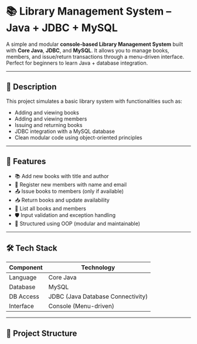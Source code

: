 # 📚 Library Management System – Java + JDBC + MySQL

A simple and modular **console-based Library Management System** built with **Core Java**, **JDBC**, and **MySQL**. It allows you to manage books, members, and issue/return transactions through a menu-driven interface. Perfect for beginners to learn Java + database integration.

---

## 📝 Description

This project simulates a basic library system with functionalities such as:
- Adding and viewing books
- Adding and viewing members
- Issuing and returning books
- JDBC integration with a MySQL database
- Clean modular code using object-oriented principles

---

## 🚀 Features

- 📚 Add new books with title and author
- 👤 Register new members with name and email
- 📤 Issue books to members (only if available)
- 📥 Return books and update availability
- 📄 List all books and members
- 🛡️ Input validation and exception handling
- 🧱 Structured using OOP (modular and maintainable)

---

## 🛠️ Tech Stack

| Component     | Technology            |
|---------------|------------------------|
| Language      | Core Java              |
| Database      | MySQL                  |
| DB Access     | JDBC (Java Database Connectivity) |
| Interface     | Console (Menu-driven)  |

---

## 📁 Project Structure

